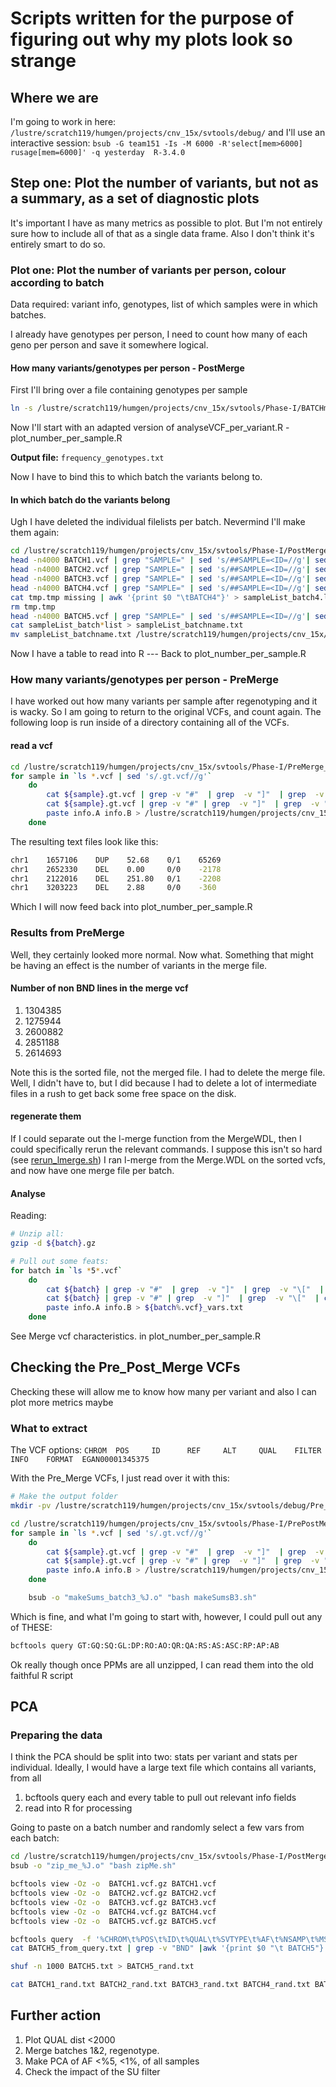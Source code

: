 # Scripts written for the purpose of figuring out why my plots look so strange

## Where we are

I'm going to work in here: ```/lustre/scratch119/humgen/projects/cnv_15x/svtools/debug/```
and I'll use an interactive session: ```bsub -G team151 -Is -M 6000 -R'select[mem>6000] rusage[mem=6000]' -q yesterday  R-3.4.0```

## Step one: Plot the number of variants, but not as a summary, as a set of diagnostic plots

It's important I have as many  metrics as possible to plot. But I'm not entirely sure how to include all of that as a single data frame. Also I don't think it's entirely smart to do so.

### Plot one: Plot the number of variants per person, colour according to batch

Data required: variant info, genotypes, list of which samples were in which batches.

I already have genotypes per person, I need to count how many of each geno per person and save it somewhere logical.

#### How many variants/genotypes per person - PostMerge

First I'll bring over a file containing genotypes per sample

``` bash
ln -s /lustre/scratch119/humgen/projects/cnv_15x/svtools/Phase-I/BATCHmerge/WDL_scripts/cromwell-executions/Post_Merge_SV/48e5155e-4aeb-4718-b698-c86a256855ac/call-Sort_Index_VCF/execution/BATCHmerge.AF.CN.GT.nosq.txt ./BATCHmerge.AF.CN.GT.nosq.txt
```

Now I'll start with an adapted version of analyseVCF_per_variant.R - plot_number_per_sample.R

**Output file:** ```frequency_genotypes.txt```

Now I have to bind this to which batch the variants belong to.

#### In which batch do the variants belong

Ugh I have deleted the individual filelists per batch. Nevermind I'll make them again: 

``` bash
cd /lustre/scratch119/humgen/projects/cnv_15x/svtools/Phase-I/PostMerge_vcf/
head -n4000 BATCH1.vcf | grep "SAMPLE=" | sed 's/##SAMPLE=<ID=//g'| sed 's/>//g' | awk '{print $0 "\tBATCH1"}' > sampleList_batch1.list
head -n4000 BATCH2.vcf | grep "SAMPLE=" | sed 's/##SAMPLE=<ID=//g'| sed 's/>//g' | awk '{print $0 "\tBATCH2"}' > sampleList_batch2.list
head -n4000 BATCH3.vcf | grep "SAMPLE=" | sed 's/##SAMPLE=<ID=//g'| sed 's/>//g' | awk '{print $0 "\tBATCH3"}' > sampleList_batch3.list
head -n4000 BATCH4.vcf | grep "SAMPLE=" | sed 's/##SAMPLE=<ID=//g'| sed 's/>//g' > tmp.tmp
cat tmp.tmp missing | awk '{print $0 "\tBATCH4"}' > sampleList_batch4.list
rm tmp.tmp
head -n4000 BATCH5.vcf | grep "SAMPLE=" | sed 's/##SAMPLE=<ID=//g'| sed 's/>//g' | awk '{print $0 "\tBATCH5"}' > sampleList_batch5.list
cat sampleList_batch*list > sampleList_batchname.txt
mv sampleList_batchname.txt /lustre/scratch119/humgen/projects/cnv_15x/svtools/debug/
```

Now I have a table to read into R --- Back to plot_number_per_sample.R

### How many variants/genotypes per person - PreMerge

I have worked out how many variants per sample after regenotyping and it is wacky. So I am going to return to the original VCFs, and count again. The following loop is run inside of a directory containing all of the VCFs.

#### read a vcf

``` bash
cd /lustre/scratch119/humgen/projects/cnv_15x/svtools/Phase-I/PreMerge_vcf/BATCH5
for sample in `ls *.vcf | sed 's/.gt.vcf//g'`
    do
        cat ${sample}.gt.vcf | grep -v "#"  | grep  -v "]"  | grep  -v "\["  | cut -f1,2,5,6,10 | cut -f1 -d: | sed 's/<//g' | sed 's/>//g' > info.A
        cat ${sample}.gt.vcf | grep -v "#" | grep  -v "]"  | grep  -v "\["  | cut -f8 | cut -f2 -d\; | sed 's/SVLEN=//g'  > info.B
        paste info.A info.B > /lustre/scratch119/humgen/projects/cnv_15x/svtools/debug/BATCH5/${sample}_vars.txt
    done
```

The resulting text files look like this:

``` bash
chr1    1657106    DUP    52.68    0/1    65269
chr1    2652330    DEL    0.00     0/0    -2178
chr1    2122016    DEL    251.80   0/1    -2208
chr1    3203223    DEL    2.88     0/0    -360
```

Which I will now feed back into plot_number_per_sample.R

### Results from PreMerge

Well, they certainly looked more normal.
Now what.
Something that might be having an effect is the number of variants in the merge file.

#### Number of non BND lines in the merge vcf

1. 1304385
2. 1275944
3. 2600882
4. 2851188
5. 2614693

Note this is the sorted file, not the merged file. I had to delete the merge file. Well, I didn't have to, but I did because I had to delete a lot of intermediate files in a rush to get back some free space on the disk.

#### regenerate them

If I could separate out the l-merge function from the MergeWDL, then I could specifically rerun the relevant commands.
I suppose this isn't so hard (see [rerun_lmerge.sh](https://github.com/brittanyhowell/sv-diagnose/))
I ran l-merge from the Merge.WDL on the sorted vcfs, and now have one merge file per batch.

#### Analyse

Reading:

``` bash
# Unzip all:
gzip -d ${batch}.gz

# Pull out some feats:
for batch in `ls *5*.vcf`
    do
        cat ${batch} | grep -v "#"  | grep  -v "]"  | grep  -v "\["  | cut -f1,2,5,6  | sed 's/<//g' | sed 's/>//g' > info.A
        cat ${batch} | grep -v "#" | grep  -v "]"  | grep  -v "\["  | cut -f8 | perl -pe 's/SVLEN=/\nSVLEN=/g' |  perl -pe 's/;CIPOS/\n/g' | perl -pe 's/;END/\n/g' | grep "SVLEN" |  perl -pe  's/SVLEN=//g'  > info.B
        paste info.A info.B > ${batch%.vcf}_vars.txt
    done
```

See Merge vcf characteristics. in plot_number_per_sample.R

## Checking the Pre_Post_Merge VCFs

Checking these will allow me to know how many per variant and also I can plot more metrics maybe

### What to extract

The VCF options:
```CHROM  POS     ID      REF     ALT     QUAL    FILTER  INFO    FORMAT  EGAN00001345375```

With the Pre_Merge VCFs, I just read over it with this:

``` bash
# Make the output folder
mkdir -pv /lustre/scratch119/humgen/projects/cnv_15x/svtools/debug/Pre_Post_Merge/BATCH3/

cd /lustre/scratch119/humgen/projects/cnv_15x/svtools/Phase-I/PrePostMerge_vcf/BATCH3
for sample in `ls *.vcf | sed 's/.gt.vcf//g'`
    do
        cat ${sample}.gt.vcf | grep -v "#"  | grep  -v "]"  | grep  -v "\["  | cut -f1,2,5,6,10 | cut -f1 -d: | sed 's/<//g' | sed 's/>//g' > info.A
        cat ${sample}.gt.vcf | grep -v "#" | grep  -v "]"  | grep  -v "\["  | cut -f8 | cut -f2 -d\; | sed 's/SVLEN=//g'  > info.B
        paste info.A info.B > /lustre/scratch119/humgen/projects/cnv_15x/svtools/debug/Pre_Post_Merge/BATCH3/${sample}_vars.txt
    done

    bsub -o "makeSums_batch3_%J.o" "bash makeSumsB3.sh"
```

Which is fine, and what I'm going to start with, however, I could pull out any of THESE:

``` bash
bcftools query GT:GQ:SQ:GL:DP:RO:AO:QR:QA:RS:AS:ASC:RP:AP:AB
```

Ok really though once PPMs are all unzipped, I can read them into the old faithful R script

## PCA

### Preparing the data

I think the PCA should be split into two: stats per variant and stats per individual.
Ideally, I would have a large text file which contains all variants, from all

1. bcftools query each and every table to pull out relevant info fields
2. read into R for processing

Going to paste on a batch number and randomly select a few vars from each batch:

``` bash
cd /lustre/scratch119/humgen/projects/cnv_15x/svtools/Phase-I/PostMerge_vcf
bsub -o "zip_me_%J.o" "bash zipMe.sh"

bcftools view -Oz -o  BATCH1.vcf.gz BATCH1.vcf
bcftools view -Oz -o  BATCH2.vcf.gz BATCH2.vcf
bcftools view -Oz -o  BATCH3.vcf.gz BATCH3.vcf
bcftools view -Oz -o  BATCH4.vcf.gz BATCH4.vcf
bcftools view -Oz -o  BATCH5.vcf.gz BATCH5.vcf

bcftools query  -f '%CHROM\t%POS\t%ID\t%QUAL\t%SVTYPE\t%AF\t%NSAMP\t%MSQ\n' BATCH5.vcf.gz > BATCH5_from_query.txt
cat BATCH5_from_query.txt | grep -v "BND" |awk '{print $0 "\t BATCH5"}' > BATCH5.txt

shuf -n 1000 BATCH5.txt > BATCH5_rand.txt

cat BATCH1_rand.txt BATCH2_rand.txt BATCH3_rand.txt BATCH4_rand.txt BATCH5_rand.txt > BATCHall_rand.txt

```

## Further action

1. Plot QUAL dist <2000
1. Merge batches 1&2, regenotype.
2. Make PCA of AF <%5, <1%, of all samples
2. Check the impact of the SU filter